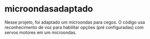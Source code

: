 # microondasadaptado

Nesse projeto, foi adaptado um microondas para cegos.
O código usa reconhecimento de voz para habilitar opções (pré configuradas) com servos motores em um microondas.
